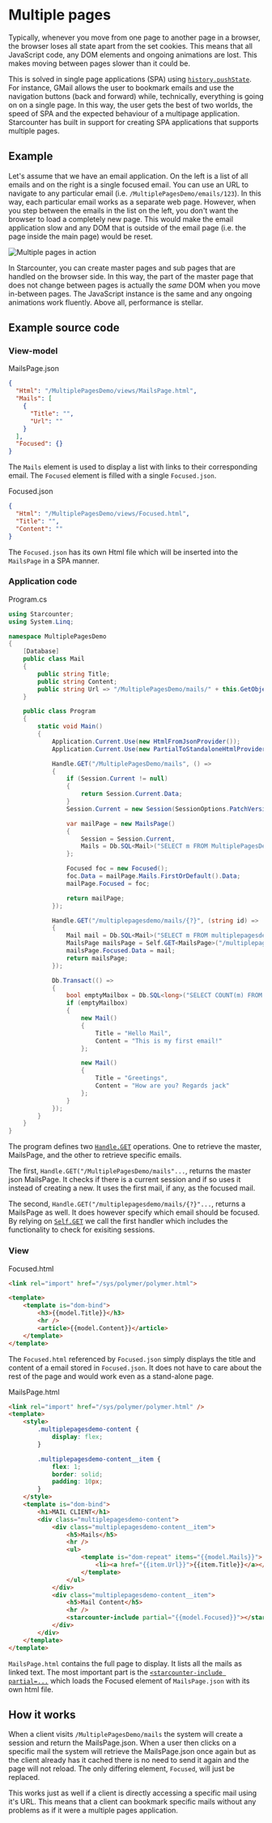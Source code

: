 # Multiple pages

Typically, whenever you move from one page to another page in a browser, the browser loses all state apart from the set cookies. This means that all JavaScript code, any DOM elements and ongoing animations are lost. This makes moving between pages slower than it could be.

This is solved in single page applications (SPA) using [`history.pushState`](https://developer.mozilla.org/en-US/docs/Web/Guide/API/DOM/Manipulating_the_browser_history). For instance, GMail allows the user to bookmark emails and use the navigation buttons (back and forward) while, technically, everything is going on on a single page. In this way, the user gets the best of two worlds, the speed of SPA and the expected behaviour of a multipage application. Starcounter has built in support for creating SPA applications that supports multiple pages.

## Example

Let's assume that we have an email application. On the left is a list of all emails and on the right is a single focused email. You can use an URL to navigate to any particular email (i.e. `/MultiplePagesDemo/emails/123`). In this way, each particular email works as a separate web page. However, when you step between the emails in the list on the left, you don't want the browser to load a completely new page. This would make the email application slow and any DOM that is outside of the email page (i.e. the page inside the main page) would be reset.

![Multiple pages in action](/assets/multiplepages.gif)

In Starcounter, you can create master pages and sub pages that are handled on the browser side. In this way, the part of the master page that does not change between pages is actually the *same* DOM when you move in-between pages. The JavaScript instance is the same and any ongoing animations work fluently. Above all, performance is stellar.

## Example source code

### View-model
<div class="code-name">MailsPage.json</div>

```json
{
  "Html": "/MultiplePagesDemo/views/MailsPage.html",
  "Mails": [
    {
      "Title": "",
      "Url": ""
    }
  ],
  "Focused": {}
}
```

The `Mails` element is used to display a list with links to their corresponding email. The `Focused` element is filled with a single `Focused.json`.

<div class="code-name">Focused.json</div>

```json
{
  "Html": "/MultiplePagesDemo/views/Focused.html",
  "Title": "",
  "Content": ""
}

```

The `Focused.json` has its own Html file which will be inserted into the `MailsPage` in a SPA manner.

### Application code

<div class="code-name">Program.cs</div>

```cs
using Starcounter;
using System.Linq;

namespace MultiplePagesDemo
{
    [Database]
    public class Mail
    {
        public string Title;
        public string Content;
        public string Url => "/MultiplePagesDemo/mails/" + this.GetObjectID();
    }

    public class Program
    {
        static void Main()
        {
            Application.Current.Use(new HtmlFromJsonProvider());
            Application.Current.Use(new PartialToStandaloneHtmlProvider());

            Handle.GET("/MultiplePagesDemo/mails", () =>
            {
                if (Session.Current != null)
                {
                    return Session.Current.Data;
                }
                Session.Current = new Session(SessionOptions.PatchVersioning);

                var mailPage = new MailsPage()
                {
                    Session = Session.Current,
                    Mails = Db.SQL<Mail>("SELECT m FROM MultiplePagesDemo.Mail m")
                };

                Focused foc = new Focused();
                foc.Data = mailPage.Mails.FirstOrDefault().Data;
                mailPage.Focused = foc;

                return mailPage;
            });

            Handle.GET("/multiplepagesdemo/mails/{?}", (string id) =>
            {
                Mail mail = Db.SQL<Mail>("SELECT m FROM multiplepagesdemo.mail m WHERE objectid=?", id).First;
                MailsPage mailsPage = Self.GET<MailsPage>("/multiplepagesdemo/mails");
                mailsPage.Focused.Data = mail;
                return mailsPage;
            });

            Db.Transact(() =>
            {
                bool emptyMailbox = Db.SQL<long>("SELECT COUNT(m) FROM multiplepagesdemo.mail m").First == 0;
                if (emptyMailbox)
                {
                    new Mail()
                    {
                        Title = "Hello Mail",
                        Content = "This is my first email!"
                    };

                    new Mail()
                    {
                        Title = "Greetings",
                        Content = "How are you? Regards jack"
                    };
                }
            });
        }
    }
}
```

The program defines two [`Handle.GET`](https://docs.starcounter.io/guides/network/handling-http-requests/) operations. One to retrieve the master, MailsPage, and the other to retrieve specific emails.

The first, `Handle.GET("/MultiplePagesDemo/mails"...`, returns the master json MailsPage. It checks if there is a current session and if so uses it instead of creating a new. It uses the first mail, if any, as the focused mail.

The second, `Handle.GET("/multiplepagesdemo/mails/{?}"...`, returns a MailsPage as well. It does however specify which email should be focused. By relying on [`Self.GET`](https://docs.starcounter.io/guides/network/internal-self-calls/) we call the first handler which includes the functionality to check for exisiting sessions.

### View

<div class="code-name">Focused.html</div>

```html
<link rel="import" href="/sys/polymer/polymer.html">

<template>
    <template is="dom-bind">
        <h3>{{model.Title}}</h3>
        <hr />
        <article>{{model.Content}}</article>
    </template>
</template>
```

The `Focused.html` referenced by `Focused.json` simply displays the title and content of a email stored in `Focused.json`. It does not have to care about the rest of the page and would work even as a stand-alone page.

<div class="code-name">MailsPage.html</div>

```html
<link rel="import" href="/sys/polymer/polymer.html" />
<template>
    <style>
        .multiplepagesdemo-content {
            display: flex;
        }

        .multiplepagesdemo-content__item {
            flex: 1;
            border: solid;
            padding: 10px;
        }
    </style>
    <template is="dom-bind">
        <h1>MAIL CLIENT</h1>
        <div class="multiplepagesdemo-content">
            <div class="multiplepagesdemo-content__item">
                <h5>Mails</h5>
                <hr />
                <ul>
                    <template is="dom-repeat" items="{{model.Mails}}">
                        <li><a href="{{item.Url}}">{{item.Title}}</a></li>
                    </template>
                </ul>
            </div>
            <div class="multiplepagesdemo-content__item">
                <h5>Mail Content</h5>
                <hr />
                <starcounter-include partial="{{model.Focused}}"></starcounter-include>
            </div>
        </div>
    </template>
</template>
```

`MailsPage.html` contains the full page to display. It lists all the mails as linked text. The most important part is the [`<starcounter-include partial=...`](https://docs.starcounter.io/guides/web-apps/html-views/) which loads the Focused element of `MailsPage.json` with its own html file.

## How it works

When a client visits `/MultiplePagesDemo/mails` the system will create a session and return the MailsPage.json. When a user then clicks on a specific mail the system will retrieve the MailsPage.json once again but as the client already has it cached there is no need to send it again and the page will not reload. The only differing element, `Focused`, will just be replaced.

This works just as well if a client is directly accessing a specific mail using it's URL. This means that a client can bookmark specific mails without any problems as if it were a multiple pages application.